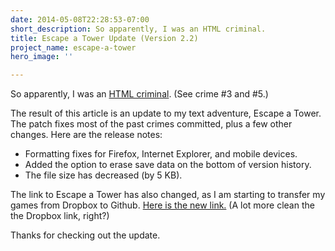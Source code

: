 ```yaml
---
date: 2014-05-08T22:28:53-07:00
short_description: So apparently, I was an HTML criminal.
title: Escape a Tower Update (Version 2.2)
project_name: escape-a-tower
hero_image: ''

---
```

So apparently, I was an [HTML criminal](http://line25.com/articles/10-html-tag-crimes-you-really-shouldnt-commit). (See crime #3 and #5.)

The result of this article is an update to my text adventure, Escape a Tower. The patch fixes most of the past crimes committed, plus a few other changes. Here are the release notes:

* Formatting fixes for Firefox, Internet Explorer, and mobile devices.
* Added the option to erase save data on the bottom of version history.
* The file size has decreased (by 5 KB).

The link to Escape a Tower has also changed, as I am starting to transfer my games from Dropbox to Github. [Here is the new link.](http://timtree.github.io/escape-a-tower/) (A lot more clean the the Dropbox link, right?)

Thanks for checking out the update.